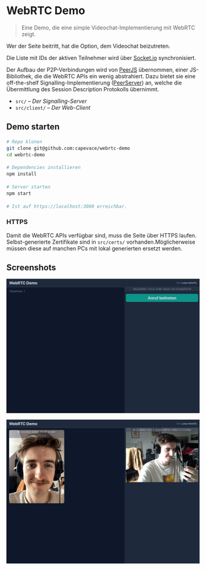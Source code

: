 # WebRTC Demo

> Eine Demo, die eine simple Videochat-Implementierung mit WebRTC zeigt.

Wer der Seite beitritt, hat die Option, dem Videochat beizutreten.

Die Liste mit IDs der aktiven Teilnehmer wird über [Socket.io](https://peerjs.com) synchronisiert.

Der Aufbau der P2P-Verbindungen wird von [PeerJS](https://peerjs.com/) übernommen, einer JS-Bibliothek, die die WebRTC APIs ein wenig abstrahiert. Dazu bietet sie eine off-the-shelf Signalling-Implementierung ([PeerServer](https://github.com/peers/peerjs-server)) an, welche die Übermittlung des Session Description Protokolls übernimmt.

-   `src/` – _Der Signalling-Server_
-   `src/client/` – _Der Web-Client_

## Demo starten

```bash
# Repo klonen
git clone git@github.com:capevace/webrtc-demo
cd webrtc-demo

# Dependencies installieren
npm install

# Server starten
npm start

# Ist auf https://localhost:3000 erreichbar.
```

### HTTPS

Damit die WebRTC APIs verfügbar sind, muss die Seite über HTTPS laufen. Selbst-generierte Zertifikate sind in `src/certs/` vorhanden.Möglicherweise müssen diese auf manchen PCs mit lokal generierten ersetzt werden.

## Screenshots

![](resources/screenshot_1.png)

![](resources/screenshot_2.png)
